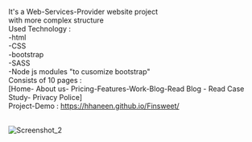 It's a Web-Services-Provider website project </br>
with more complex structure </br>
Used  Technology : </br>
-html </br>
-CSS </br>
-bootstrap   </br>
-SASS </br>
-Node js modules "to cusomize bootstrap"</br>
Consists of 10 pages : </br> [Home- About us- Pricing-Features-Work-Blog-Read Blog - Read Case Study- Privacy Police] </br>
Project-Demo : https://hhaneen.github.io/Finsweet/
</br> </br>

![Screenshot_2](https://github.com/HHaneen/Finsweet/assets/105988793/14390431-6633-41cf-b5b8-5423b72d362d)

